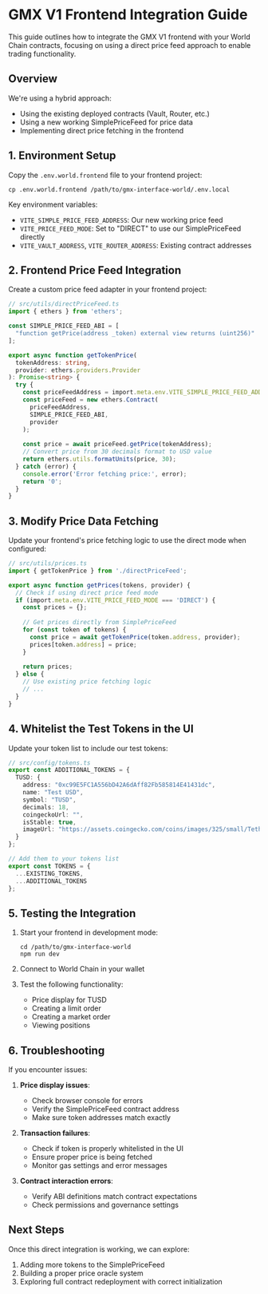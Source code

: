 # GMX V1 Frontend Integration Guide

This guide outlines how to integrate the GMX V1 frontend with your World Chain contracts, focusing on using a direct price feed approach to enable trading functionality.

## Overview

We're using a hybrid approach:
- Using the existing deployed contracts (Vault, Router, etc.)
- Using a new working SimplePriceFeed for price data
- Implementing direct price fetching in the frontend

## 1. Environment Setup

Copy the `.env.world.frontend` file to your frontend project:

```
cp .env.world.frontend /path/to/gmx-interface-world/.env.local
```

Key environment variables:
- `VITE_SIMPLE_PRICE_FEED_ADDRESS`: Our new working price feed
- `VITE_PRICE_FEED_MODE`: Set to "DIRECT" to use our SimplePriceFeed directly
- `VITE_VAULT_ADDRESS`, `VITE_ROUTER_ADDRESS`: Existing contract addresses

## 2. Frontend Price Feed Integration

Create a custom price feed adapter in your frontend project:

```typescript
// src/utils/directPriceFeed.ts
import { ethers } from 'ethers';

const SIMPLE_PRICE_FEED_ABI = [
  "function getPrice(address _token) external view returns (uint256)"
];

export async function getTokenPrice(
  tokenAddress: string, 
  provider: ethers.providers.Provider
): Promise<string> {
  try {
    const priceFeedAddress = import.meta.env.VITE_SIMPLE_PRICE_FEED_ADDRESS;
    const priceFeed = new ethers.Contract(
      priceFeedAddress,
      SIMPLE_PRICE_FEED_ABI,
      provider
    );
    
    const price = await priceFeed.getPrice(tokenAddress);
    // Convert price from 30 decimals format to USD value
    return ethers.utils.formatUnits(price, 30);
  } catch (error) {
    console.error('Error fetching price:', error);
    return '0';
  }
}
```

## 3. Modify Price Data Fetching

Update your frontend's price fetching logic to use the direct mode when configured:

```typescript
// src/utils/prices.ts
import { getTokenPrice } from './directPriceFeed';

export async function getPrices(tokens, provider) {
  // Check if using direct price feed mode
  if (import.meta.env.VITE_PRICE_FEED_MODE === 'DIRECT') {
    const prices = {};
    
    // Get prices directly from SimplePriceFeed
    for (const token of tokens) {
      const price = await getTokenPrice(token.address, provider);
      prices[token.address] = price;
    }
    
    return prices;
  } else {
    // Use existing price fetching logic
    // ...
  }
}
```

## 4. Whitelist the Test Tokens in the UI

Update your token list to include our test tokens:

```typescript
// src/config/tokens.ts
export const ADDITIONAL_TOKENS = {
  TUSD: {
    address: "0xc99E5FC1A556bD42A6dAff82Fb585814E41431dc",
    name: "Test USD",
    symbol: "TUSD",
    decimals: 18,
    coingeckoUrl: "",
    isStable: true,
    imageUrl: "https://assets.coingecko.com/coins/images/325/small/Tether.png"
  }
};

// Add them to your tokens list
export const TOKENS = {
  ...EXISTING_TOKENS,
  ...ADDITIONAL_TOKENS
};
```

## 5. Testing the Integration

1. Start your frontend in development mode:
   ```
   cd /path/to/gmx-interface-world
   npm run dev
   ```

2. Connect to World Chain in your wallet

3. Test the following functionality:
   - Price display for TUSD
   - Creating a limit order
   - Creating a market order
   - Viewing positions
   
## 6. Troubleshooting

If you encounter issues:

1. **Price display issues**:
   - Check browser console for errors
   - Verify the SimplePriceFeed contract address
   - Make sure token addresses match exactly

2. **Transaction failures**:
   - Check if token is properly whitelisted in the UI
   - Ensure proper price is being fetched
   - Monitor gas settings and error messages

3. **Contract interaction errors**:
   - Verify ABI definitions match contract expectations
   - Check permissions and governance settings

## Next Steps

Once this direct integration is working, we can explore:
1. Adding more tokens to the SimplePriceFeed
2. Building a proper price oracle system
3. Exploring full contract redeployment with correct initialization
